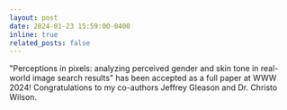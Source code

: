 ```yaml
---
layout: post
date: 2024-01-23 15:59:00-0400
inline: true
related_posts: false
---
```


"Perceptions in pixels: analyzing perceived gender and skin tone in real-world image search results" has been accepted as a full paper at WWW 2024! Congratulations to my co-authors Jeffrey Gleason and Dr. Christo Wilson.